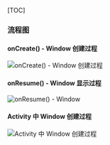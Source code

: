[TOC]

### 流程图

#### onCreate() - Window 创建过程

![onCreate() - Window 创建过程](http://r.photo.store.qq.com/psb?/V14L47VC0w3vOf/CBkLRuI6JVU2yEvNbtoucNOE4EXuRq*xTdLL.K4SUEA!/r/dL8AAAAAAAAA)

#### onResume() - Window 显示过程

![onResume() - Window ](http://r.photo.store.qq.com/psb?/V14L47VC0w3vOf/3.qSP7RX5dR0jY9RmUax*4nCIojJ9UBgDa75glmVZo8!/r/dL8AAAAAAAAA)

#### Activity 中 Window 创建过程

![Activity 中 Window 创建过程](http://r.photo.store.qq.com/psb?/V14L47VC0w3vOf/1eimX04Jck.f37CmFZL3HJmz9AbfM28lhUto7n9ou.c!/r/dDUBAAAAAAAA)